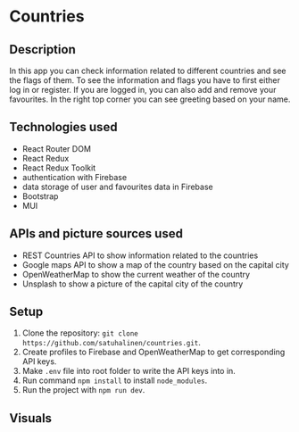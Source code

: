 # Countries

## Description

In this app you can check information related to different countries and see the flags of them. To see the information and flags you have to first either log in or register. If you are logged in, you can also add and remove your favourites. In the right top corner you can see greeting based on your name.

## Technologies used

- React Router DOM
- React Redux
- React Redux Toolkit
- authentication with Firebase
- data storage of user and favourites data in Firebase
- Bootstrap
- MUI

## APIs and picture sources used

- REST Countries API to show information related to the countries
- Google maps API to show a map of the country based on the capital city
- OpenWeatherMap to show the current weather of the country
- Unsplash to show a picture of the capital city of the country

## Setup

1. Clone the repository: `git clone https://github.com/satuhalinen/countries.git`.
2. Create profiles to Firebase and OpenWeatherMap to get corresponding API keys.
3. Make `.env` file into root folder to write the API keys into in.
4. Run command `npm install` to install `node_modules`.
5. Run the project with `npm run dev`.

## Visuals
